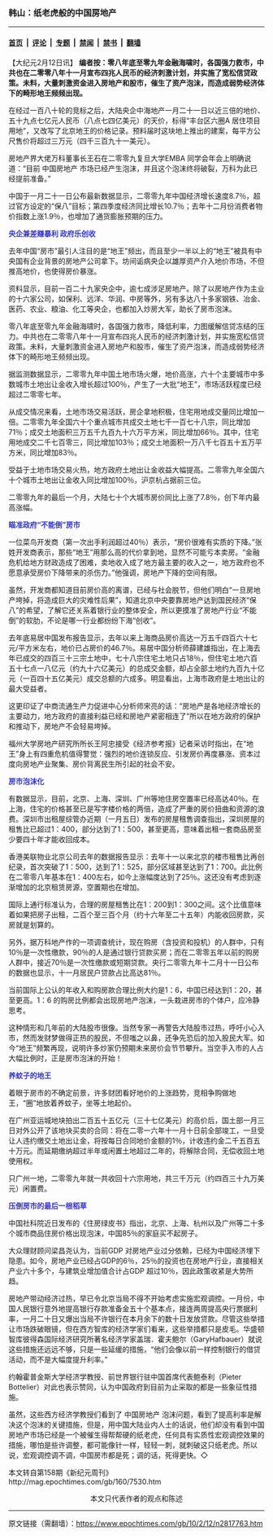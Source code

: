 ### 韩山：纸老虎般的中国房地产

---

#### [首页](../../../..?n2817763) &nbsp;|&nbsp; [评论](../../../../../epoch-comment?n2817763) &nbsp;|&nbsp; [专题](../../../../../epoch-special?n2817763) &nbsp;|&nbsp; [禁闻](../../../../../epoch-news?n2817763) &nbsp;|&nbsp; [禁书](../../../../../books?n2817763) &nbsp;|&nbsp; [翻墙](https://github.com/gfw-breaker/nogfw/blob/master/README.md?n2817763)


<div class="post_content" id="artbody" itemprop="articleBody">
 <!-- article content begin -->
 <p>
  【大纪元2月12日讯】
  <b>
   编者按：零八年底至零九年金融海啸时，各国强力救市，中共也在二零零八年十一月宣布四兆人民币的经济刺激计划，并实施了宽松信贷政策。未料，大量刺激资金进入房地产和股市，催生了资产泡沫，而造成弱势经济体下的畸形地王频频出现。
  </b>
 </p>
 <p>
  在经过一百八十轮的竞标之后，大陆央企中海地产一月二十一日以近三倍的地价、五十九点七亿元人民币（八点七四亿美元）的天价，标得“丰台区六圈A 居住项目用地”，又改写了北京地王的价格记录。预料届时这块地上推出的建案，每平方公尺售价将超过三万元（四千三百九十一美元）。
 </p>
 <p>
  房地产界大佬万科董事长王石在二零零九复旦大学EMBA 同学会年会上明确说道：“目前
  <ok href="https://www.epochtimes.com/gb/tag/%E4%B8%AD%E5%9B%BD%E6%88%BF%E5%9C%B0%E4%BA%A7.html">
   中国房地产
  </ok>
  市场已经产生泡沫，并且这个泡沫终将破裂，万科为此已经提前准备。”
 </p>
 <p>
  中国于一月二十一日公布最新数据显示，二零零九年中国经济增长速度8.7％，超过官方设定的“保八”目标；第四季度经济同比增长10.7％；去年十二月份消费者物价指数上涨1.9％，也增加了通货膨胀预期的压力。
 </p>
 <p>
  <font color="#3333CC">
   <b>
    央企兼差赚暴利 政府乐创收
   </b>
  </font>
 </p>
 <p>
  去年中国“房市”最引人注目的是“地王”频出，而且至少一半以上的“地王”被具有中央国有企业背景的房地产公司拿下。坊间诟病央企以雄厚资产介入地价市场，不但推高地价，也使得房价暴涨。
 </p>
 <p>
  资料显示，目前一百二十九家央企中，逾七成涉足房地产。除了以房地产作为主业的十六家公司，如保利、远洋、华润、中房等外，另有多达八十多家钢铁、冶金、医药、农业、粮油、化工等央企，也都加入炒房大军，助长了房市泡沫。
 </p>
 <p>
  零八年底至零九年金融海啸时，各国强力救市，降低利率，力图缓解信贷冻结的压力。中共也在二零零八年十一月宣布四兆人民币的经济刺激计划，并实施宽松信贷政策。未料，大量刺激资金进入房地产和股市，催生了资产泡沫，而造成弱势经济体下的畸形地王频频出现。
 </p>
 <p>
  据监测数据显示，二零零九年中国土地市场火爆，地价高涨，六十个主要城市中多数城市土地出让金收入增长超过100％，产生了一大批“地王”，市场活跃程度已经超过二零零七年。
 </p>
 <p>
  从成交情况来看，土地市场交易活跃，房企拿地积极，住宅用地成交量同比增加一倍。二零零九年全国六十个重点城市共成交土地七千一百七十八宗，同比增加71％；成交土地面积三万五千九百九十六万平方米，同比增加66％。其中，住宅用地成交二千七百零三，同比增加103％；成交土地面积一万八千七百五十五万平方米，同比增加83％。
 </p>
 <p>
  受益于土地市场交易火热，地方政府土地出让金收益大幅提高。二零零九年全国六十个城市土地出让金收入同比增加100％，沪京杭占据前三位。
 </p>
 <p>
  二零零九年的最后一个月，大陆七十个大城市房价同比上涨了7.8％，创下年内最高涨幅。
 </p>
 <p>
  <font color="#3333CC">
   <b>
    瞄准政府“不能倒”房市
   </b>
  </font>
 </p>
 <p>
  一位菜鸟开发商（第一次出手利润超过40％）表示，“房价很难有实质的下降。”张姓开发商表示，那些“地王”用那么高的代价拿到地，显然不可能亏本卖房。“金融危机给地方财政造成了困难，卖地收入成了地方最主要的收入之一，地方政府也不愿意承受房价下降带来的杀伤力。”他强调，房地产下降的空间有限。
 </p>
 <p>
  虽然，开发商都知道目前房价高的离谱，已经与社会脱节，但他们明白“一旦房地产垮掉，将造成巨大的灾难性后果”，知道北京中央要靠房地产达到国民经济“保八”的希望，了解它还关系着银行业的整体安全，所以更摸准了房地产行业“不能倒”的软肋，不论是哪一行业都纷纷下海“创收”。
 </p>
 <p>
  去年底易居中国发布报告显示，去年以来上海商品房价高达一万五千四百六十七元/平方米左右，地价已占房价的46.7％。易居中国分析师薛建雄指出，在上海去年已成交的四百三十三宗土地中，七十八宗住宅土地只占18％，但住宅土地六百五十七点一八亿元（约九十六亿美元）的总成交金额，却占全部土地约九百九十亿元（一百四十五亿美元）成交总额的六成多。明显看出，上海市政府是土地出让的最大受益者。
 </p>
 <p>
  这更印证了中商流通生产力促进中心分析师宋亮的话：“房地产是各地经济增长的主要动力，地方政府的直接利益已经和房地产紧密相连了”所以在地方政府的保护和推动下，房地产不会轻易垮掉。
 </p>
 <p>
  福州大学房地产研究所所长王阿忠接受《经济参考报》记者采访时指出，在“地王”身上有四重危机值得警觉：强烈的地价连锁反应、引发房价再度暴涨、资本过度向房地产业聚集、房价背离民生所引起的社会不安。
 </p>
 <p>
  <font color="#3333CC">
   <b>
    房市泡沫化
   </b>
  </font>
 </p>
 <p>
  有数据显示，目前，北京、上海、深圳、广州等地住房空置率已经高达40％。在上海，住宅的价格甚至已是写字楼价格的两倍，造成了严重的房价扭曲和资源的浪费。深圳市出租屋综管办近期（一月五日）发布的房屋租售调查指出，深圳房屋的租售比已超过1：400，部分达到了1：500，甚至更高，意味着出租一套商品房至少要四十年才能收回成本。
 </p>
 <p>
  香港美联物业北京公司去年的数据报告显示：去年十一以来北京的楼市租售比再创纪录，首次突破了1：500，达到了1：525，部分区域甚至达到了1：700。此比例在二零零八年基本在1：400左右，如今上涨幅度达到了25％。这还没有考虑到逐渐增加的北京租赁房源，空置期也在增加。
 </p>
 <p>
  国际上通行标准认为，合理的房屋租售比在1：200到1：300之间。这个比值意味着如果把房子出租，二百个至三百个月（约十六年至二十五年）内能收回房款，买房就是划算的。
 </p>
 <p>
  另外，据万科地产作的一项调查统计，现在购房（含投资和投机）的人群中，只有10％是一次性缴款，90％的人是通过银行贷款买房；而在二零零五年以前的购房人群中，接近70％是一次性缴款或短期贷款。央行二零零九年十二月十一日公布的数据也显示，十一月居民户贷款占比高达81％。
 </p>
 <p>
  当前国际上公认的年收入和购房款合理比例大约是1：6，中国已经达到1：20，甚至更高。1：6 的购房比例都会出现房地产泡沫，一头栽进房市的个体户，应冷静思考。
 </p>
 <p>
  这种情形和几年前的大陆股市很像。当然专家一再警告大陆股市过热，呼吁小心入市，然而发财梦做得正热的股民，不但嗤之以鼻，还争先恐后的加入股民大军。如今“地王”频繁再现，说明许多炒家仍预期未来房价会节节攀升。当空手入市的人占大幅比例时，正是房市泡沫的开始！
 </p>
 <p>
  <font color="#3333CC">
   <b>
    养蚊子的地王
   </b>
  </font>
 </p>
 <p>
  着眼于房市的不确定前景，许多财团看好地价的上涨趋势，竞相争购做地王，“圈”地放着养蚊子，坐等土地起价。
 </p>
 <p>
  在广州亚运城地块拍出二百五十五亿元（三十七亿美元）的高价后，国土部一月三日对外公开了该地块买卖的合同：将在二零一六年十一月十日前全部竣工，一旦受让人违约缴交土地出让金，将按每日合同地价金额的1％，计收违约金二千五百五十万元。而延期缴纳超过半年或闲置土地超过二年的，将解除合同，无偿收回土地使用权。
 </p>
 <p>
  只广州一地，二零零九年就一共收回十六宗用地，共三千万元（约四百三十九万美元）闲置费。
 </p>
 <p>
  <font color="#3333CC">
   <b>
    压倒房市的最后一根稻草
   </b>
  </font>
 </p>
 <p>
  中国社科院近日发布的《住房绿皮书》指出，北京、上海、杭州以及广州等二十多个城市商品住房价格出现泡沫，中国85％的家庭买不起房子。
 </p>
 <p>
  大众理财顾问梁昌尧认为，当前GDP 对房地产业过分依赖，已经为中国经济埋下隐患。如今，房地产业已经占GDP的6％，25％的投资也在房地产行业，直接相关产业六十多个，与建筑业增加值合计占GDP 超过10％，因此政策收紧是大势所趋。
 </p>
 <p>
  房地产带动经济过热，早已令北京当局不得不开始考虑实施宏观调控。一月份，中国人民银行意外地提高银行存款准备金五十个基本点，接连两周提高央行票据利率，一月二十日又爆出当局不许银行在本月余下的数十日发放贷款。尽管这些举措让市场跌破眼镜，但在西方智库的经济学家们看来，这些举措都只是皮毛。华盛顿智库彼得森国际经济研究所著名经济学家盖瑞．霍夫鲍尔（GaryHafbauer）就说这些措施还远远不够，只是一些延缓的措施，“他们会像以前一样控制银行的借贷活动，而不是大幅度提升利率。”
 </p>
 <p>
  约翰霍普金斯大学经济学教授、前世界银行驻中国首席代表鲍泰利（Pieter Bottelier）对此也表示赞同，认为中国政府到目前为止采取的都是一些象征性措施。
 </p>
 <p>
  虽然，这些西方经济学教授们看到了
  <ok href="https://www.epochtimes.com/gb/tag/%E4%B8%AD%E5%9B%BD%E6%88%BF%E5%9C%B0%E4%BA%A7.html">
   中国房地产
  </ok>
  泡沫问题，看到了提高利率是解决这个泡沫的关键措施，但是，用中国大陆业内人士的话说，他们却没有看到中国房地产市场已经是一个被催生得帮帮硬的纸老虎，任何具有实质性宏观调控效果的措施，哪怕是些许调整，都可能像针一样，轻轻一刺，就刺破这只纸老虎。所以说，宏观调控调不调，中国房市都是死；调的话，死得更快。◇
 </p>
 <p>
  本文转自第158期《新纪元周刊》
  <br/>
  <ok href=" http://mag.epochtimes.com/gb/160/7530.htm " target="_blank">
   http://mag.epochtimes.com/gb/160/7530.htm
  </ok>
  <font color="#ffffff">
   (http://www.dajiyuan.com)
  </font>
  <br/>
  <center>
   <font class="GY13">
    本文只代表作者的观点和陈述
   </font>
  </center>
 </p>
 <!-- article content end -->
 <div id="below_article_ad">
 </div>
</div>


---

原文链接（需翻墙）：https://www.epochtimes.com/gb/10/2/12/n2817763.htm